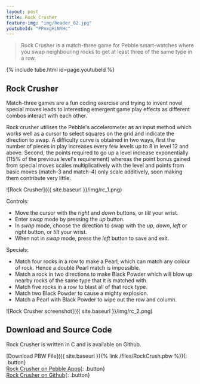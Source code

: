 ```yaml
---
layout: post
title: Rock Crusher
feature-img: "img/header_02.jpg"
youtubeId: "PPmxgHiNYHc"
---
```


> Rock Crusher is a match-three game for Pebble smart-watches where you swap neighbouring rocks to get at least three of the same type in a row.

{% include tube.html id=page.youtubeId %}

## Rock Crusher

Match-three games are a fun coding exercise and trying to invent novel special moves leads to interesting emergent game play effects as different combos interact with each other.

Rock crusher utilises the Pebble's accelerometer as an input method which works well as a cursor to select squares on the grid and indicate the direction to swap. A difficulty curve is obtained in two ways, first the number of pieces in play increases every few levels up to 8 in level 12 and above. Second, the points required to go up a level increase exponentially (115% of the previous level's requirement) whereas the point bonus gained from special moves scales multiplicatively with the level and points from basic moves (match-3 and match-4) only scale additively, soon making them contribute very little.

![Rock Crusher]({{ site.baseurl }}/img/rc_1.png)

Controls:
 * Move the cursor with the _right_ and _down_ buttons, or _tilt_ your wrist.
 * Enter _swap_ mode by pressing the _up_ button.
 * In _swap_ mode, choose the direction to swap with the _up_, _down_, _left_ or _right_ button, or _tilt_ your wrist.
 * When not in _swap_ mode, press the _left_ button to save and exit.
 
Specials:
 * Match four rocks in a row to make a Pearl, which can match any colour of rock. Hence a double Pearl match is impossible.
 * Match a rock in two directions to make Black Powder which will blow up nearby rocks of the same type that it is matched with.
 * Match five rocks in a row to blast all of that rock type.
 * Match two Black Powder to cause a mighty explosion.
 * Match a Pearl with Black Powder to wipe out the row and column.

![Rock Crusher screenshot]({{ site.baseurl }}/img/rc_2.png)

## Download and Source Code 

Rock Crusher is written in C and is available on Github.

[Download PBW File]({{ site.baseurl }}{% link /files/RockCrush.pbw %}){: .button}  
[Rock Crusher on Pebble Apps](https://apps.getpebble.com/en_US/application/56acfea45319ec52a600003c){: .button}  
[Rock Crusher on Github](https://github.com/timboe/RockCrush){: .button}  
